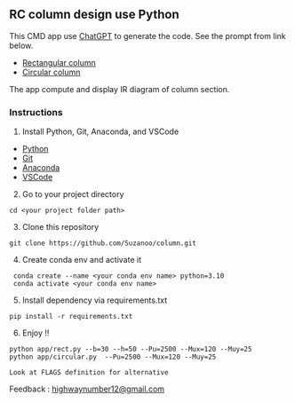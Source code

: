 ## **RC column design use Python**
This CMD app use [ChatGPT](https://openai.com/chatgpt/) to generate the code.
See the prompt from link below.
- [Rectangular column](https://chatgpt.com/share/a419775f-74f5-4ca7-a8ea-4867382fca70)
- [Circular column](https://chatgpt.com/share/3aa7a0c3-014c-481d-ad4c-3c2ac2ed22ec)


The app compute and display IR diagram of column section.
### Instructions

1. Install Python, Git, Anaconda, and VSCode

- [Python](https://www.python.org/downloads/)
- [Git](https://github.com/git-guides/install-git)
- [Anaconda](https://docs.anaconda.com/anaconda/install/index.html)
- [VSCode](https://code.visualstudio.com/download)

2. Go to your project directory

```
cd <your project folder path>
```

3. Clone this repository

```
git clone https://github.com/Suzanoo/column.git
```

4. Create conda env and activate it

```
 conda create --name <your conda env name> python=3.10
 conda activate <your conda env name>
```

5. Install dependency via requirements.txt

```
pip install -r requirements.txt
```

6. Enjoy !!
```
python app/rect.py --b=30 --h=50 --Pu=2500 --Mux=120 --Muy=25
python app/circular.py  --Pu=2500 --Mux=120 --Muy=25

Look at FLAGS definition for alternative
```

Feedback : highwaynumber12@gmail.com

